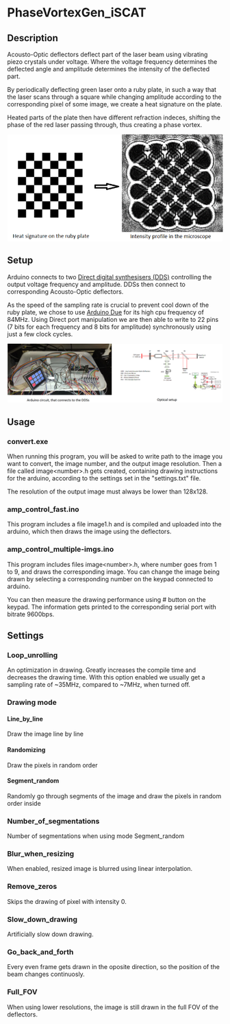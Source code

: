 # PhaseVortexGen_iSCAT

## Description
Acousto-Optic deflectors deflect part of the laser beam using vibrating piezo crystals under voltage. Where the voltage frequency determines the deflected angle and amplitude determines the intensity of the deflected part.

By periodically deflecting green laser onto a ruby plate, in such a way that the laser scans through a square while changing amplitude according to the corresponding pixel of some image, we create a heat signature on the plate. 

Heated parts of the plate then have different refraction indeces, shifting the phase of the red laser passing through, thus creating a phase vortex.

![experiment](chess.png)

## Setup
Arduino connects to two [Direct digital synthesisers (DDS)](http://www.aaoptoelectronic.com/our-products/dds-direct-digital-synthesizers/) controlling the output voltage frequency and amplitude. DDSs then connect to corresponding Acousto-Optic deflectors.

As the speed of the sampling rate is crucial to prevent cool down of the ruby plate, we chose to use [Arduino Due](https://cs.wikipedia.org/wiki/Arduino_Due) for its high cpu frequency of 84MHz. Using Direct port manipulation we are then able to write to 22 pins (7 bits for each frequency and 8 bits for amplitude) synchronously using just a few clock cycles.

![Setup](optics_setup.png)

## Usage

### convert.exe
When running this program, you will be asked to write path to the image you want to convert, the image number, and the output image resolution. Then a file called image\<number\>.h gets created, containing drawing instructions for the arduino, according to the settings set in the "settings.txt" file.
  
The resolution of the output image must always be lower than 128x128.
  
### amp_control_fast.ino
This program includes a file image1.h and is compiled and uploaded into the arduino, which then draws the image using the deflectors.
  
### amp_control_multiple-imgs.ino
This program includes files image\<number\>.h, where number goes from 1 to 9, and draws the corresponding image. You can change the image being drawn by selecting a corresponding number on the keypad connected to arduino.

You can then measure the drawing performance using \# button on the keypad. The information gets printed to the corresponding serial port with bitrate 9600bps.
  
## Settings
  
### Loop_unrolling
An optimization in drawing. Greatly increases the compile time and decreases the drawing time. With this option enabled we usually get a sampling rate of ~35MHz, compared to ~7MHz, when turned off.
  
### Drawing mode
#### Line_by_line
Draw the image line by line
#### Randomizing
Draw the pixels in random order
#### Segment_random
Randomly go through segments of the image and draw the pixels in random order inside
  
### Number_of_segmentations
Number of segmentations when using mode Segment_random
  
### Blur_when_resizing
When enabled, resized image is blurred using linear interpolation.
  
### Remove_zeros
Skips the drawing of pixel with intensity 0.
  
### Slow_down_drawing
Artificially slow down drawing.
  
### Go_back_and_forth
Every even frame gets drawn in the oposite direction, so the position of the beam changes continuosly.
  
### Full_FOV
When using lower resolutions, the image is still drawn in the full FOV of the deflectors.
